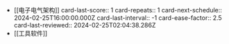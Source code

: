 - [[电子电气架构]]
  card-last-score:: 1
  card-repeats:: 1
  card-next-schedule:: 2024-02-25T16:00:00.000Z
  card-last-interval:: -1
  card-ease-factor:: 2.5
  card-last-reviewed:: 2024-02-25T02:04:38.286Z
- [[工具软件]]